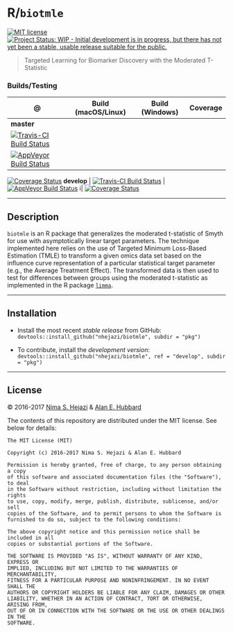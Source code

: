 # R/`biotmle`
[![MIT license](http://img.shields.io/badge/license-MIT-brightgreen.svg)](http://opensource.org/licenses/MIT)
[![Project Status: WIP - Initial development is in progress, but there has not yet been a stable, usable release suitable for the public.](http://www.repostatus.org/badges/latest/wip.svg)](http://www.repostatus.org/#wip)

> Targeted Learning for Biomarker Discovery with the Moderated T-Statistic

### Builds/Testing

@           | Build (macOS/Linux)     | Build (Windows)     | Coverage
------------|-------------------------|---------------------|--------------
**master**  |
[![Travis-CI Build Status](https://travis-ci.org/nhejazi/biotmle.svg?branch=master)](https://travis-ci.org/nhejazi/biotmle) |
[![AppVeyor Build  Status](https://ci.appveyor.com/api/projects/status/github/nhejazi/biotmle?branch=master&svg=true)](https://ci.appveyor.com/project/nhejazi/biotmle) |
[![Coverage Status](https://coveralls.io/repos/github/nhejazi/biotmle/badge.svg?branch=master)](https://coveralls.io/github/nhejazi/biotmle?branch=master)
**develop**  |
[![Travis-CI Build Status](https://travis-ci.org/nhejazi/biotmle.svg?branch=develop)](https://travis-ci.org/nhejazi/biotmle) |
[![AppVeyor Build  Status](https://ci.appveyor.com/api/projects/status/github/nhejazi/biotmle?branch=develop&svg=true)](https://ci.appveyor.com/project/nhejazi/biotmle) i|
[![Coverage Status](https://coveralls.io/repos/github/nhejazi/biotmle/badge.svg?branch=master)](https://coveralls.io/github/nhejazi/biotmle?branch=develop)

---

## Description

`biotmle` is an R package that generalizes the moderated t-statistic of Smyth
for use with asymptotically linear target parameters. The technique implemented
here relies on the use of Targeted Minimum Loss-Based Estimation (TMLE) to
transform a given omics data set based on the influence curve representation of
a particular statistical target parameter (e.g., the Average Treatment Effect).
The transformed data is then used to test for differences between groups using
the moderated t-statistic as implemented in the R package
[`limma`](https://bioconductor.org/packages/release/bioc/html/limma.html).

---

## Installation

- Install the most recent _stable release_ from GitHub:
  `devtools::install_github("nhejazi/biotmle", subdir = "pkg")`

- To contribute, install the _development version_:
  `devtools::install_github("nhejazi/biotmle", ref = "develop", subdir = "pkg")`

---

## License

&copy; 2016-2017 [Nima S. Hejazi](http://nimahejazi.org) & [Alan E.
Hubbard](https://ahubb40.github.io)

The contents of this repository are distributed under the MIT license. See
below for details:
```
The MIT License (MIT)

Copyright (c) 2016-2017 Nima S. Hejazi & Alan E. Hubbard

Permission is hereby granted, free of charge, to any person obtaining a copy
of this software and associated documentation files (the "Software"), to deal
in the Software without restriction, including without limitation the rights
to use, copy, modify, merge, publish, distribute, sublicense, and/or sell
copies of the Software, and to permit persons to whom the Software is
furnished to do so, subject to the following conditions:

The above copyright notice and this permission notice shall be included in all
copies or substantial portions of the Software.

THE SOFTWARE IS PROVIDED "AS IS", WITHOUT WARRANTY OF ANY KIND, EXPRESS OR
IMPLIED, INCLUDING BUT NOT LIMITED TO THE WARRANTIES OF MERCHANTABILITY,
FITNESS FOR A PARTICULAR PURPOSE AND NONINFRINGEMENT. IN NO EVENT SHALL THE
AUTHORS OR COPYRIGHT HOLDERS BE LIABLE FOR ANY CLAIM, DAMAGES OR OTHER
LIABILITY, WHETHER IN AN ACTION OF CONTRACT, TORT OR OTHERWISE, ARISING FROM,
OUT OF OR IN CONNECTION WITH THE SOFTWARE OR THE USE OR OTHER DEALINGS IN THE
SOFTWARE.
```
